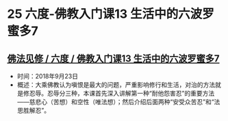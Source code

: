 # 25 六度-佛教入门课13 生活中的六波罗蜜多7

## [佛法见修 / 六度 / 佛教入门课13 生活中的六波罗蜜多7](https://www.fohuifayu.com/index.php/huideng-jiangtang/fofa-jianxiu/liu-du/3320-l18088)

- 时间：2018年9月23日
- 概述：大乘佛教认为嗔恨是最大的问题，严重影响修行和生活，对治的方法就是修忍辱。忍辱分三种，本课首先深入讲解第一种“耐他怨害忍”的重要方法——慈悲心（苦想）和空性（唯法想）；然后介绍后面两种“安受众苦忍”和“法思胜解忍”。